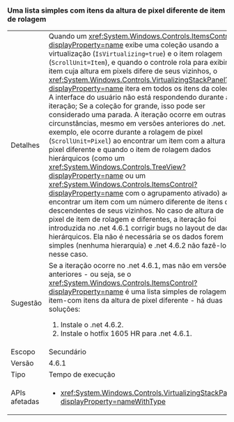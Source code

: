 ### <a name="item-scrolling-a-flat-list-with-items-of-different-pixel-height"></a>Uma lista simples com itens da altura de pixel diferente de item de rolagem

|   |   |
|---|---|
|Detalhes|Quando um <xref:System.Windows.Controls.ItemsControl?displayProperty=name> exibe uma coleção usando a virtualização (<code>IsVirtualizing=true</code>) e o item rolagem (<code>ScrollUnit=Item</code>), e quando o controle rola para exibir um item cuja altura em pixels difere de seus vizinhos, o <xref:System.Windows.Controls.VirtualizingStackPanel?displayProperty=name> itera em todos os itens da coleção. A interface do usuário não está respondendo durante a iteração; Se a coleção for grande, isso pode ser considerado uma parada. A iteração ocorre em outras circunstâncias, mesmo em versões anteriores do .net. Por exemplo, ele ocorre durante a rolagem de pixel (<code>ScrollUnit=Pixel</code>) ao encontrar um item com a altura de pixel diferente e quando o item de rolagem dados hierárquicos (como um <xref:System.Windows.Controls.TreeView?displayProperty=name> ou um <xref:System.Windows.Controls.ItemsControl?displayProperty=name> com o agrupamento ativado) ao encontrar um item com um número diferente de itens de descendentes de seus vizinhos. No caso de altura de pixel de item de rolagem e diferentes, a iteração foi introduzida no .net 4.6.1 corrigir bugs no layout de dados hierárquicos.  Ela não é necessária se os dados forem simples (nenhuma hierarquia) e .net 4.6.2 não fazê-lo nesse caso.|
|Sugestão|Se a iteração ocorre no .net 4.6.1, mas não em versões anteriores - ou seja, se o <xref:System.Windows.Controls.ItemsControl?displayProperty=name> é uma lista simples de rolagem do item-com itens da altura de pixel diferente - há duas soluções:<ol><li>Instale o .net 4.6.2.</li><li>Instale o hotfix 1605 HR para .net 4.6.1.</li></ol>|
|Escopo|Secundário|
|Versão|4.6.1|
|Tipo|Tempo de execução|
|APIs afetadas|<ul><li><xref:System.Windows.Controls.VirtualizingStackPanel?displayProperty=nameWithType></li></ul>|

